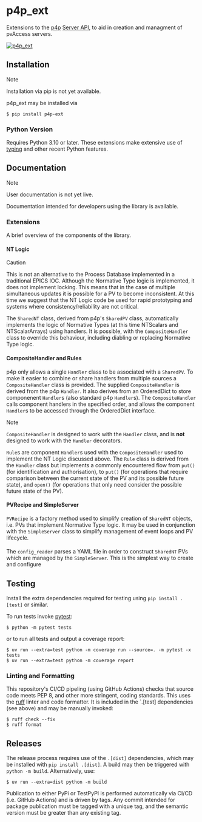 # p4p_ext
Extensions to the [p4p](https://epics-base.github.io/p4p/) [Server API](https://epics-base.github.io/p4p/server.html), to aid in creation and managment of pvAccess servers.  

[![p4p_ext](https://github.com/ISISNeutronMuon/p4p_ext/actions/workflows/build.yaml/badge.svg)](https://github.com/ISISNeutronMuon/p4p_ext/actions/workflows/build.yaml)

## Installation
> [!NOTE]
> Installation via pip is not yet available.

p4p_ext may be installed via 
```console
$ pip install p4p-ext
```

### Python Version
Requires Python 3.10 or later. These extensions make extensive use of [typing](https://docs.python.org/3/library/typing.html) and other recent Python features.

## Documentation
> [!NOTE]
> User documentation is not yet live.

Documentation intended for developers using the library is available.  

### Extensions
A brief overview of the components of the library.

#### NT Logic
> [!CAUTION]
> This is not an alternative to the Process Database implemented in a traditional EPICS IOC. Although the Normative Type logic is implemented, it does not implement locking. This means that in the case of multiple simultaneous updates it is possible for a PV to become inconsistent. At this time we suggest that the NT Logic code be used for rapid prototyping and systems where consistency/reliability are not critical.

The `SharedNT` class, derived from p4p's `SharedPV` class, automatically implements the logic of Normative Types (at this time NTScalars and NTScalarArrays) using handlers. It is possible, with the `CompositeHandler` class to override this behaviour, including diabling or replacing Normative Type logic.
 
#### CompositeHandler and Rules
p4p only allows a single `Handler` class to be associated with a `SharedPV`. To make it easier to combine or share handlers from multiple sources a `CompositeHandler` class is provided. The supplied `CompositeHandler` is derived from the p4p `Handler`. It also derives from an OrderedDict to store componenent `Handler`s (also standard p4p `Handler`s). The `CompositeHandler` calls component handlers in the specified order, and allows the component `Handler`s to be accessed through the OrderedDict interface.

> [!NOTE]
> `CompositeHandler` is designed to work with the `Handler` class, and is **not** designed to work with the `Handler` decorators.

`Rule`s are component `Handler`s used with the `CompositeHandler` used to implement the NT Logic discussed above. The `Rule` class is derived from the `Handler` class but implements a commonly encountered flow from `put()` (for identification and authorisation), to `put()` (for operations that require comparison between the current state of the PV and its possible future state), and `open()` (for operations that only need consider the possible future state of the PV).

#### PVRecipe and SimpleServer
`PVRecipe` is a factory method used to simplify creation of `SharedNT` objects, i.e. PVs that implement Normative Type logic. It may be used in conjunction with the `SimpleServer` class to simplify management of event loops and PV lifecycle.

#### 
The `config_reader` parses a YAML file in order to construct `SharedNT` PVs which are managed by the `SimpleServer`. This is the simplest way to create and configure 

## Testing
Install the extra dependencies required for testing using `pip install .[test]` or similar.

To run tests invoke [pytest](https://docs.pytest.org/en/latest/):

```console
$ python -m pytest tests
```
or to run all tests and output a coverage report:
```
$ uv run --extra=test python -m coverage run --source=. -m pytest -x tests
$ uv run --extra=test python -m coverage report
```

### Linting and Formatting
This repository's CI/CD pipeling (using GitHub Actions) checks that source code meets PEP 8, and other more stringent, coding standards. This uses the [ruff](https://docs.astral.sh/ruff/) linter and code formatter. It is included in the `.[test] dependencies (see above) and may be manually invoked:

```console
$ ruff check --fix
$ ruff format
```

## Releases
The release process requires use of the `.[dist]` dependencies, which may be installed with `pip install .[dist]`. A build may then be triggered with `python -m build`. Alternatively, use:

```console
$ uv run --extra=dist python -m build
```

Publication to either PyPi or TestPyPI is performed automatically via CI/CD (i.e. GitHub Actions) and is driven by tags. Any commit intended for package publication must be tagged with a unique tag, and the semantic version must be greater than any existing tag. 